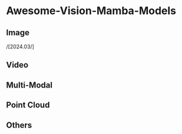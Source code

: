 # Awesome-Vision-Mamba-Models

## Image

/[2024.03/]
## Video

## Multi-Modal

## Point Cloud

## Others
